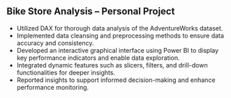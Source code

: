 ## Bike Store Analysis – Personal Project 

- Utilized DAX for thorough data analysis of the AdventureWorks dataset.
- Implemented data cleansing and preprocessing methods to ensure data accuracy and consistency.
- Developed an interactive graphical interface using Power BI to display key performance indicators and enable data exploration.
- Integrated dynamic features such as slicers, filters, and drill-down functionalities for deeper insights.
- Reported insights to support informed decision-making and enhance performance monitoring.
